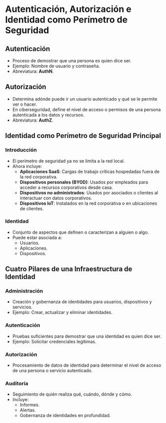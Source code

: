 # Autenticación, Autorización e Identidad como Perímetro de Seguridad

## Autenticación
- Proceso de demostrar que una persona es quien dice ser.
- Ejemplo: Nombre de usuario y contraseña.
- Abreviatura: **AuthN**.

## Autorización
- Determina adónde puede ir un usuario autenticado y qué se le permite ver o hacer.
- En ciberseguridad, define el nivel de acceso o permisos de una persona autenticada a los datos y recursos.
- Abreviatura: **AuthZ**.

## Identidad como Perímetro de Seguridad Principal

### Introducción
- El perímetro de seguridad ya no se limita a la red local.
- Ahora incluye:
  - **Aplicaciones SaaS**: Cargas de trabajo críticas hospedadas fuera de la red corporativa.
  - **Dispositivos personales (BYOD)**: Usados por empleados para acceder a recursos corporativos desde casa.
  - **Dispositivos no administrados**: Usados por asociados o clientes al interactuar con datos corporativos.
  - **Dispositivos IoT**: Instalados en la red corporativa o en ubicaciones de clientes.

### Identidad
- Conjunto de aspectos que definen o caracterizan a alguien o algo.
- Puede estar asociada a:
  - Usuarios.
  - Aplicaciones.
  - Dispositivos.

## Cuatro Pilares de una Infraestructura de Identidad

### Administración
- Creación y gobernanza de identidades para usuarios, dispositivos y servicios.
- Ejemplo: Crear, actualizar y eliminar identidades.

### Autenticación
- Pruebas suficientes para demostrar que una identidad es quien dice ser.
- Ejemplo: Solicitar credenciales legítimas.

### Autorización
- Procesamiento de datos de identidad para determinar el nivel de acceso de una persona o servicio autenticado.

### Auditoría
- Seguimiento de quién realiza qué, cuándo, dónde y cómo.
- Incluye:
  - Informes.
  - Alertas.
  - Gobernanza de identidades en profundidad.

